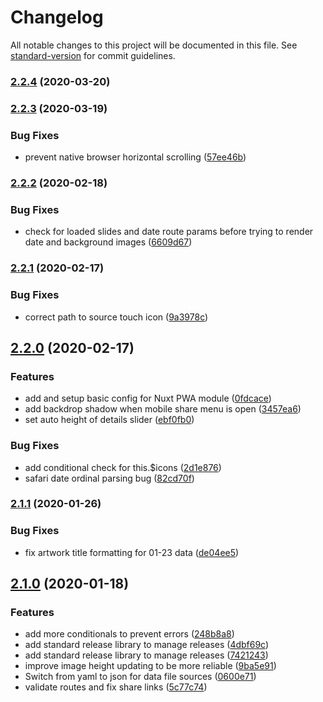 # Changelog

All notable changes to this project will be documented in this file. See [standard-version](https://github.com/conventional-changelog/standard-version) for commit guidelines.

### [2.2.4](https://github.com/patrickcate/dutch-art-daily/compare/v2.2.3...v2.2.4) (2020-03-20)

### [2.2.3](https://github.com/patrickcate/dutch-art-daily/compare/v2.2.2...v2.2.3) (2020-03-19)


### Bug Fixes

* prevent native browser horizontal scrolling ([57ee46b](https://github.com/patrickcate/dutch-art-daily/commit/57ee46b1be73067aedbcb9daec7f2e07a369a2a7))

### [2.2.2](https://github.com/patrickcate/dutch-art-daily/compare/v2.2.1...v2.2.2) (2020-02-18)


### Bug Fixes

* check for loaded slides and date route params before trying to render date and background images ([6609d67](https://github.com/patrickcate/dutch-art-daily/commit/6609d67911a502ec970808523b7a6019674033fe))

### [2.2.1](https://github.com/patrickcate/dutch-art-daily/compare/v2.2.0...v2.2.1) (2020-02-17)


### Bug Fixes

* correct path to source touch icon ([9a3978c](https://github.com/patrickcate/dutch-art-daily/commit/9a3978c01dfa4f8f3aebb458ec1ebd37c83d84e0))

## [2.2.0](https://github.com/patrickcate/dutch-art-daily/compare/v2.1.1...v2.2.0) (2020-02-17)


### Features

* add and setup basic config for  Nuxt PWA module ([0fdcace](https://github.com/patrickcate/dutch-art-daily/commit/0fdcace32fabd25a39870a02adf2b972e5215ba0))
* add backdrop shadow when mobile share menu is open ([3457ea6](https://github.com/patrickcate/dutch-art-daily/commit/3457ea69c2f7314a997c07270937188b927b3255))
* set auto height of details slider ([ebf0fb0](https://github.com/patrickcate/dutch-art-daily/commit/ebf0fb0c4d6aad06fd374d4b70da766731b15d6a))


### Bug Fixes

* add conditional check for this.$icons ([2d1e876](https://github.com/patrickcate/dutch-art-daily/commit/2d1e876cbba8f225af182215f24c3297bb1eac66))
* safari date ordinal parsing bug ([82cd70f](https://github.com/patrickcate/dutch-art-daily/commit/82cd70f402460d82c35decab5ca3aa8097039916))

### [2.1.1](https://github.com/patrickcate/dutch-art-daily/compare/v2.1.0...v2.1.1) (2020-01-26)


### Bug Fixes

* fix artwork title formatting for 01-23 data ([de04ee5](https://github.com/patrickcate/dutch-art-daily/commit/de04ee53b67dd508c40c6d041d6c3b4dcee0eb56))

## [2.1.0](https://github.com/patrickcate/dutch-art-daily/compare/v2.0.3...v2.1.0) (2020-01-18)


### Features

* add more conditionals to prevent errors ([248b8a8](https://github.com/patrickcate/dutch-art-daily/commit/248b8a81dfa77d4191ddfa7e578450bf2aea7b95))
* add standard release library to manage releases ([4dbf69c](https://github.com/patrickcate/dutch-art-daily/commit/4dbf69cf43ed8d1dca85ad193ab53f22529fde5c))
* add standard release library to manage releases ([7421243](https://github.com/patrickcate/dutch-art-daily/commit/7421243aa6385620638b14b30b10eb0178913ded))
* improve image height updating to be more reliable ([9ba5e91](https://github.com/patrickcate/dutch-art-daily/commit/9ba5e91fdde52aaf922f30f8af16ecfc87695694))
* Switch from yaml to json for data file sources ([0600e71](https://github.com/patrickcate/dutch-art-daily/commit/0600e71416ead342fbfc5fb45a2e9a2a30ab053f))
* validate routes and fix share links ([5c77c74](https://github.com/patrickcate/dutch-art-daily/commit/5c77c74641eb5a185d6d338bce3654aff3556c6a))
